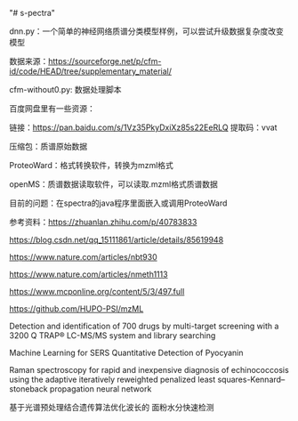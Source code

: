 

"# s-pectra" 

dnn.py：一个简单的神经网络质谱分类模型样例，可以尝试升级数据复杂度改变模型

数据来源：https://sourceforge.net/p/cfm-id/code/HEAD/tree/supplementary_material/

cfm-without0.py: 数据处理脚本

百度网盘里有一些资源：
 
链接：https://pan.baidu.com/s/1Vz35PkyDxiXz85s22EeRLQ 提取码：vvat

压缩包：质谱原始数据

ProteoWard：格式转换软件，转换为mzml格式

openMS：质谱数据读取软件，可以读取.mzml格式质谱数据

目前的问题：在spectra的java程序里面嵌入或调用ProteoWard

参考资料：https://zhuanlan.zhihu.com/p/40783833

https://blog.csdn.net/qq_15111861/article/details/85619948

https://www.nature.com/articles/nbt930

https://www.nature.com/articles/nmeth1113

https://www.mcponline.org/content/5/3/497.full

https://github.com/HUPO-PSI/mzML

Detection and identification of 700 drugs by multi-target screening with a 3200 Q TRAP® LC-MS/MS system and library searching

Machine Learning for SERS Quantitative Detection of Pyocyanin

Raman spectroscopy for rapid and inexpensive diagnosis of echinococcosis using the adaptive iteratively reweighted penalized least squares-Kennard–stoneback propagation neural network

基于光谱预处理结合遗传算法优化波长的 面粉水分快速检测

